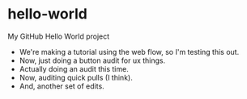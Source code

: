 # hello-world
My GitHub Hello World project

- We're making a tutorial using the web flow, so I'm testing this out.
- Now, just doing a button audit for ux things.
- Actually doing an audit this time.
- Now, auditing quick pulls (I think).
- And, another set of edits.
